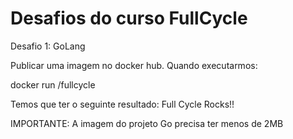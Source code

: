 # Desafios do curso FullCycle

Desafio 1: GoLang

Publicar uma imagem no docker hub. Quando executarmos:

docker run <seu-user>/fullcycle

Temos que ter o seguinte resultado: Full Cycle Rocks!!

IMPORTANTE: A imagem do projeto Go precisa ter menos de 2MB


